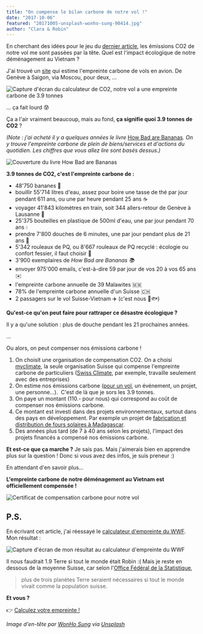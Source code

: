 ```yaml
---
title: "On compense le bilan carbone de notre vol !"
date: "2017-10-06"
featured: "20171005-unsplash-wonho-sung-90414.jpg"
author: "Clara & Robin"
---
```


En cherchant des idées pour le jeu
du [dernier article](/2017/10/05/vietnam-deux-semaines-avant/), les émissions
CO2 de notre vol me sont passées par la tête. Quel est l'impact écologique de
notre déménagement au Vietnam ?

J'ai trouvé un [site](https://co2.myclimate.org/en/flight_calculators/new) qui
estime l'empreinte carbone de vols en avion. De Genève à Saigon, via Moscou,
pour deux, ...

![Capture d'écran du calculateur de CO2, notre vol a une empreinte carbone de 3.9 tonnes](20171005-empreinte-co2-vol.png)

... ça fait lourd 😰

Ça a l'air vraiment beaucoup, mais au fond, **ça signifie quoi 3.9 tonnes de
CO2** ?

_(Note : j'ai acheté il y a quelques années le livre_
[How Bad are Bananas](https://profilebooks.com/how-bad-are-bananas.html)_. On y
trouve l'empreinte carbone de plein de biens/services et d'actions du quotidien.
Les chiffres que vous allez lire sont basés dessus.)_

![Couverture du livre How Bad are Bananas](20171005-how-bad-are-bananas.jpg)

**3.9 tonnes de CO2, c'est l'empreinte carbone de :**

- 48'750 bananes 🍌
- bouillir 55'714 litres d'eau, assez pour boire une tasse de thé par jour
  pendant 611 ans, ou une par heure pendant 25 ans ☕️
- voyager 41'843 kilomètres en train, soit 344 allers-retour de Genève à
  Lausanne 🚂
- 25'375 bouteilles en plastique de 500ml d'eau, une par jour pendant 70 ans 💧
- prendre 7'800 douches de 6 minutes, une par jour pendant plus de 21 ans 🚿
- 5'342 rouleaux de PQ, ou 8'667 rouleaux de PQ recyclé : écologie ou confort
  fessier, il faut choisir 🚽
- 3'900 exemplaires de *How Bad are Bananas 📚*
- envoyer 975'000 emails, c'est-à-dire 59 par jour de vos 20 à vos 65 ans ✉️
- l'empreinte carbone annuelle de 39 Malawites 🇲🇼
- 78% de l'empreinte carbone annuelle d'un Suisse 🇨🇭
- 2 passagers sur le vol Suisse-Vietnam ✈️ (c'est nous 🐠🐟)

**Qu'est-ce qu'on peut faire pour rattraper ce désastre écologique ?**

Il y a qu'une solution : plus de douche pendant les 21 prochaines années.

...

Ou alors, on peut compenser nos émissions carbone !

1. On choisit une organisation de compensation CO2. On a choisi
   [myclimate](https://www.myclimate.org/), la seule organisation Suisse qui
   compense l'empreinte carbone de particuliers
   ([Swiss Climate](http://swissclimate.ch/), par exemple, travaille seulement
   avec des entreprises)
2. On estime nos émissions carbone
   ([pour un vol](https://co2.myclimate.org/fr/flight_calculators/new), un
   événement, un projet, une personne...).  C'est de là que je sors les 3.9
   tonnes.
3. On paye un montant (110.- pour nous) qui correspond au coût de compenser nos
   émissions carbone.
4. Ce montant est investi dans des projets environnementaux, surtout dans des
   pays en développement. Par exemple un projet de
   [fabrication et distribution de fours solaires à Madagascar](https://www.myclimate.org/fr/projets-de-protection-climatique/projekt/madagascar-fours-efficaces-solaire-7116/).
5. Des années plus tard (de 7 à 40 ans selon les projets), l'impact des projets
   financés a compensé nos émissions carbone.

**Et est-ce que ça marche ?** Je sais pas. Mais j'aimerais bien en apprendre
plus sur la question ! Donc si vous avez des infos, je suis preneur :)

En attendant d'en savoir plus...

**L'empreinte carbone de notre déménagement au Vietnam est officiellement
compensée !**

![Certificat de compensation carbone pour notre vol](20171006-certificat-myclimate.png)

## P.S.

En écrivant cet article, j'ai réessayé le
[calculateur d'empreinte du WWF](http://www.wwf.ch/fr/agir/vivre_mieux/calculateur_d_empreinte/).
Mon résultat :

![Capture d'écran de mon résultat au calculateur d'empreinte du WWF](20171005-empreinte-ecologique-robin.png)

Il nous faudrait 1.9 Terre si tout le monde était Robin :( Mais je reste en
dessous de la moyenne Suisse, car selon
l'[Office Fédéral de la Statistique](https://www.bfs.admin.ch/bfs/fr/home/statistiques/developpement-durable/empreinte-ecologique.html),

> plus de trois planètes Terre seraient nécessaires si tout le monde vivait
> comme la population suisse.

**Et vous ?**

👉 [Calculez votre empreinte !](http://www.wwf.ch/fr/agir/vivre_mieux/calculateur_d_empreinte/)

_Image d'en-tête
par [WonHo Sung](https://unsplash.com/photos/4j0sOA-Iiv8?utm_source=unsplash&utm_medium=referral&utm_content=creditCopyText) via [Unsplash](https://unsplash.com/?utm_source=unsplash&utm_medium=referral&utm_content=creditCopyText)_
